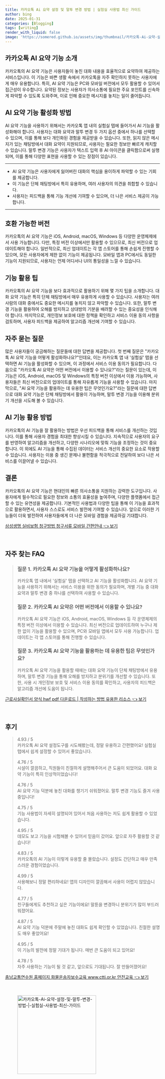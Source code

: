 ```yaml
---
title: 카카오톡 Ai 요약 설정 및 말투 변경 방법 | 실험실 사용법 최신 가이드
author: bing
date: 2025-01-31
categories: [Blogging]
tags: [writing]
render_with_liquid: false
image: 'https://somered.github.io/assets/img/thumbnail/카카오톡-Ai-요약-설정-및-말투-변경-방법-|-실험실-사용법-최신-가이드.webp'
---
```



<h2 id='카카오톡_AI_요약_기능_소개'>카카오톡 AI 요약 기능 소개</h2>

<p>카카오톡의 AI 요약 기능은 사용자들이 놓친 대화 내용을 효율적으로 요약하여 제공하는 서비스입니다. 이 기능은 바쁜 생활 속에서 카카오톡을 자주 확인하지 못하는 사용자에게 매우 유용합니다. 특히, AI 요약 기능은 PC와 모바일 버전에서 모두 활용할 수 있어서 접근성이 우수합니다. 요약된 정보는 사용자가 의사소통에 필요한 주요 포인트를 신속하게 파악할 수 있도록 도와주며, 이로 인해 중요한 메시지를 놓치는 일이 줄어듭니다. </p>

<h2 id='AI_요약_기능_활성화_방법'>AI 요약 기능 활성화 방법</h2>

<p>AI 요약 기능을 사용하기 위해서는 카카오톡 앱 내의 실험실 탭에 들어가서 AI 기능을 활성화해야 합니다. 사용자는 대화 요약과 말투 변경 두 가지 옵션 중에서 하나를 선택할 수 있으며, 이를 통해 보다 개인화된 경험을 제공받을 수 있습니다. 또한, 읽지 않은 메시지가 있는 채팅방에서 대화 요약이 지원되므로, 사용자는 필요한 정보만 빠르게 캐치할 수 있습니다. 말투 변경 기능은 사용자가 텍스트 입력 후 AI 아이콘을 클릭함으로써 실행되며, 이를 통해 다양한 표현을 사용할 수 있는 장점이 있습니다.</p>

<hr />

<ul>
    <li>AI 요약 기능은 사용자에게 잃어버린 대화의 핵심을 용이하게 파악할 수 있는 기회를 제공합니다.</li>
    <li>이 기능은 단체 채팅방에서 특히 유용하며, 여러 사용자의 의견을 취합할 수 있습니다.</li>
    <li>사용자는 피드백을 통해 기능 개선에 기여할 수 있으며, 더 나은 서비스 제공이 가능합니다.</li>
</ul>

<hr />

<h2 id='호환_가능한_버전'>호환 가능한 버전</h2>

<p>카카오톡의 AI 요약 기능은 iOS, Android, macOS, Windows 등 다양한 운영체제에서 사용 가능합니다. 다만, 특정 버전 이상에서만 활용할 수 있으므로, 최신 버전으로 업데이트해야 합니다. 일반적으로, 최신 업데이트는 각 앱 스토어를 통해 손쉽게 진행할 수 있으며, 모든 사용자에게 제한 없이 기능이 제공됩니다. 모바일 앱과 PC에서도 동일한 기능이 지원되므로, 사용자는 언제 어디서나 UI의 통일성을 느낄 수 있습니다.</p>

<h2 id='기능_활용_팁'>기능 활용 팁</h2>

<p>카카오톡의 AI 요약 기능을 보다 효과적으로 활용하기 위해 몇 가지 팁을 소개합니다. 대화 요약 기능은 특히 단체 채팅방에서 매우 유용하게 사용할 수 있습니다. 사용자는 여러 사람의 대화 중에서도 중요한 메시지를 놓치지 않고 파악할 수 있습니다. 또한, 말투 변경 기능을 활용하여 오해를 방지하고 상대방의 기분을 배려할 수 있는 중요성을 인식해야 합니다. 마지막으로, 개인정보 보호에 대한 정책을 확인하고 서비스 이용 동의 사항을 검토하며, 사용자 피드백을 제공하여 알고리즘 개선에 기여할 수 있습니다.</p>

<h2 id='자주_묻는_질문'>자주 묻는 질문</h2>

<p>많은 사용자들이 궁금해하는 질문들에 대한 답변을 제공합니다. 첫 번째 질문은 "카카오톡 AI 요약 기능을 어떻게 활성화하나요?"인데요, 이는 카카오톡 앱 내 '실험실' 탭을 선택하면 AI 기능을 활성화할 수 있으며, 이 과정에서 서비스 이용 동의가 필요합니다. 다음으로 "카카오톡 AI 요약은 어떤 버전에서 이용할 수 있나요?"라는 질문이 있는데, 이 기능은 iOS, Android, macOS 및 Windows의 특정 버전 이상에서 이용 가능하며, 사용자들은 최신 버전으로의 업데이트를 통해 자유롭게 기능을 사용할 수 있습니다. 마지막으로, "AI 요약 기능을 활용하는 데 유용한 팁은 무엇인가요?"라는 질문에 대한 답변으로 대화 요약 기능은 단체 채팅방에서 활용이 가능하며, 말투 변경 기능을 이용해 분위기 개선을 시도해 볼 수 있습니다.</p>

<h2 id='AI_기능_활용_방법'>AI 기능 활용 방법</h2>

<p>카카오톡의 AI 기능을 잘 활용하는 방법은 우선 피드백을 통해 서비스를 개선하는 것입니다. 이를 통해 사용자 경험을 최대한 향상시킬 수 있습니다. 지속적으로 사용자의 요구를 반영하여 알고리즘을 개선하고, 다양한 시나리오에 맞춰 기능을 조정하는 것이 중요합니다. 이 외에도 AI 기능을 통해 수집된 데이터는 서비스 개선의 중요한 요소로 작용할 수 있습니다. 사용자는 이용 중 생긴 문제나 불편함을 적극적으로 전달하여 보다 나은 서비스를 이끌어낼 수 있습니다.</p>

<h2 id='결론'>결론</h2>

<p>카카오톡의 AI 요약 기능은 현대인의 빠른 의사소통을 지원하는 강력한 도구입니다. 사용자에게 필수적으로 필요한 정보와 소통의 효율성을 높여주며, 다양한 플랫폼에서 접근할 수 있는 유연성을 제공합니다. 기본적인 사용법과 다양한 팁을 통해 이 기능을 효과적으로 활용하면서, 사용자 스스로도 서비스 발전에 기여할 수 있습니다. 앞으로 이러한 기능들이 더욱 발전하여 사용자들에게 더 나은 모바일 경험을 제공하길 기대합니다.</p>


<p><a class="click-button" title="삼성생명 실비보험 청구방법 청구서류 모바일 간편안내" href="https://somered.github.io/posts/%EC%82%BC%EC%84%B1%EC%83%9D%EB%AA%85-%EC%8B%A4%EB%B9%84%EB%B3%B4%ED%97%98-%EC%B2%AD%EA%B5%AC%EB%B0%A9%EB%B2%95-%EC%B2%AD%EA%B5%AC%EC%84%9C%EB%A5%98-%EB%AA%A8%EB%B0%94%EC%9D%BC-%EA%B0%84%ED%8E%B8%EC%95%88%EB%82%B4/" rel="dofollow">삼성생명 실비보험 청구방법 청구서류 모바일 간편안내 👈 보기</a></p><br>
<h2 id='자주_찾는_FAQ'>자주 찾는 FAQ</h2>
<div itemscope="" itemtype="https://schema.org/FAQPage"> 
<blockquote> 
<div itemscope="" itemprop="mainEntity" itemtype="https://schema.org/Question"> 
<h3 itemprop="name">질문 1. 카카오톡 AI 요약 기능을 어떻게 활성화하나요?</h3> 
<div itemscope="" itemprop="acceptedAnswer" itemtype="https://schema.org/Answer"> 
<span itemprop="text"> 
<p>카카오톡 앱 내에서 '실험실' 탭을 선택하고 AI 기능을 활성화합니다. AI 요약 기능을 사용하기 위해서는 서비스 이용을 위한 동의가 필요하며, 개별 기능 중 대화 요약과 말투 변경 중 하나를 선택하여 사용할 수 있습니다.</p> 
</span> 
</div> 
</div> 
<div itemscope="" itemprop="mainEntity" itemtype="https://schema.org/Question"> 
<h3 itemprop="name">질문 2. 카카오톡 AI 요약은 어떤 버전에서 이용할 수 있나요?</h3> 
<div itemscope="" itemprop="acceptedAnswer" itemtype="https://schema.org/Answer"> 
<span itemprop="text"> 
<p>카카오톡 AI 요약 기능은 iOS, Android, macOS, Windows 등 각 운영체제의 특정 버전 이상에서 이용할 수 있습니다. 최신 버전으로 업데이트하여 누구나 제한 없이 기능을 활용할 수 있으며, PC와 모바일 앱에서 모두 사용 가능합니다. 업데이트는 각 앱 스토어를 통해 진행할 수 있습니다.</p> 
</span> 
</div> 
</div> 
<div itemscope="" itemprop="mainEntity" itemtype="https://schema.org/Question"> 
<h3 itemprop="name">질문 3. 카카오톡 AI 요약 기능을 활용하는 데 유용한 팁은 무엇인가요?</h3> 
<div itemscope="" itemprop="acceptedAnswer" itemtype="https://schema.org/Answer"> 
<span itemprop="text"> 
<p>카카오톡 AI 요약 기능을 활용할 때에는 대화 요약 기능이 단체 채팅방에서 유용하며, 말투 변경 기능을 통해 오해를 방지하고 분위기를 개선할 수 있습니다. 또한, 사용 시 개인정보 보호 및 서비스 이용 동의를 확인하고, 사용자의 피드백은 알고리즘 개선에 도움이 됩니다.</p> 
</span> 
</div> 
</div> 
</blockquote> 
</div>
<p><a class="click-button" title="근로사실확인서 양식 hwf pdf 다운로드 | 작성하는 방법 유용한 리소스" href="https://somered.github.io/posts/%EA%B7%BC%EB%A1%9C%EC%82%AC%EC%8B%A4%ED%99%95%EC%9D%B8%EC%84%9C-%EC%96%91%EC%8B%9D-hwf-pdf-%EB%8B%A4%EC%9A%B4%EB%A1%9C%EB%93%9C-%EC%9E%91%EC%84%B1%ED%95%98%EB%8A%94-%EB%B0%A9%EB%B2%95-%EC%9C%A0%EC%9A%A9%ED%95%9C-%EB%A6%AC%EC%86%8C%EC%8A%A4/" rel="dofollow">근로사실확인서 양식 hwf pdf 다운로드 | 작성하는 방법 유용한 리소스 👈 보기</a></p><br>
<h2 id='후기'>후기</h2>
<div itemscope itemtype="https://schema.org/Product">
  <blockquote>
  <div itemprop="review" itemscope itemtype="https://schema.org/Review">
      <div itemprop="reviewRating" itemscope itemtype="https://schema.org/Rating"> <span itemprop="ratingValue">4.93</span> / <span itemprop="bestRating">5</span> </div>
      <span itemprop="reviewBody">카카오톡 AI 요약 설정도구를 시도해봤는데, 정말 유용하고 간편했어요! 실험실 탭에서 쉽게 설정할 수 있어서 좋았습니다.</span>
  </div>
  <br>
  <div itemprop="review" itemscope itemtype="https://schema.org/Review">
      <div itemprop="reviewRating" itemscope itemtype="https://schema.org/Rating"> <span itemprop="ratingValue">4.76</span> / <span itemprop="bestRating">5</span> </div>
      <span itemprop="reviewBody">시설이 깔끔하고, 직원들이 친절하게 설명해주어서 큰 도움이 되었어요. 대화 요약 기능이 특히 인상적이었습니다!</span>
  </div>
  <br>
  <div itemprop="review" itemscope itemtype="https://schema.org/Review">
      <div itemprop="reviewRating" itemscope itemtype="https://schema.org/Rating"> <span itemprop="ratingValue">4.76</span> / <span itemprop="bestRating">5</span> </div>
      <span itemprop="reviewBody">AI 요약 기능 덕분에 놓친 대화를 챙기기 쉬워졌어요. 말투 변경 기능도 즐겨 사용 중입니다!</span>
  </div>
  <br>
  <div itemprop="review" itemscope itemtype="https://schema.org/Review">
      <div itemprop="reviewRating" itemscope itemtype="https://schema.org/Rating"> <span itemprop="ratingValue">4.75</span> / <span itemprop="bestRating">5</span> </div>
      <span itemprop="reviewBody">기능 사용법이 자세히 설명되어 있어서 처음 사용하는 저도 쉽게 활용할 수 있었습니다.</span>
  </div>
  <br>
  <div itemprop="review" itemscope itemtype="https://schema.org/Review">
      <div itemprop="reviewRating" itemscope itemtype="https://schema.org/Rating"> <span itemprop="ratingValue">4.95</span> / <span itemprop="bestRating">5</span> </div>
      <span itemprop="reviewBody">데모도 보고 기능을 시험해볼 수 있어서 믿음이 갔어요. 앞으로 자주 활용할 것 같습니다!</span>
  </div>
  <br>
  <div itemprop="review" itemscope itemtype="https://schema.org/Review">
      <div itemprop="reviewRating" itemscope itemtype="https://schema.org/Rating"> <span itemprop="ratingValue">4.83</span> / <span itemprop="bestRating">5</span> </div>
      <span itemprop="reviewBody">카카오톡의 AI 기능이 이렇게 유용할 줄 몰랐습니다. 설정도 간단하고 매우 만족스러운 경험이었습니다.</span>
  </div>
  <br>
  <div itemprop="review" itemscope itemtype="https://schema.org/Review">
      <div itemprop="reviewRating" itemscope itemtype="https://schema.org/Rating"> <span itemprop="ratingValue">4.99</span> / <span itemprop="bestRating">5</span> </div>
      <span itemprop="reviewBody">사용해보니 정말 편리하네요! 앱의 디자인이 깔끔해서 사용이 어렵지 않았습니다.</span>
  </div>
  <br>
  <div itemprop="review" itemscope itemtype="https://schema.org/Review">
      <div itemprop="reviewRating" itemscope itemtype="https://schema.org/Rating"> <span itemprop="ratingValue">4.77</span> / <span itemprop="bestRating">5</span> </div>
      <span itemprop="reviewBody">친구들에게도 추천하고 싶은 기능이에요! 말툰을 변경하니 분위기가 많이 부드러워졌어요.</span>
  </div>
  <br>
  <div itemprop="review" itemscope itemtype="https://schema.org/Review">
      <div itemprop="reviewRating" itemscope itemtype="https://schema.org/Rating"> <span itemprop="ratingValue">4.87</span> / <span itemprop="bestRating">5</span> </div>
      <span itemprop="reviewBody">AI 요약 기능 덕분에 주말에 놓친 대화도 쉽게 확인할 수 있었습니다. 친절한 설명도 매우 좋았어요!</span>
  </div>
  <br>
  <div itemprop="review" itemscope itemtype="https://schema.org/Review">
      <div itemprop="reviewRating" itemscope itemtype="https://schema.org/Rating"> <span itemprop="ratingValue">4.95</span> / <span itemprop="bestRating">5</span> </div>
      <span itemprop="reviewBody">이 기능의 발전에 정말 기대가 됩니다. 매번 큰 도움이 되고 있어요!</span>
  </div>
  <br>
  <div itemprop="review" itemscope itemtype="https://schema.org/Review">
      <div itemprop="reviewRating" itemscope itemtype="https://schema.org/Rating"> <span itemprop="ratingValue">4.78</span> / <span itemprop="bestRating">5</span> </div>
      <span itemprop="reviewBody">자주 사용하는 기능이 될 것 같고, 앞으로도 기대됩니다. 잘 만들어졌어요!</span>
  </div>
  </blockquote>
</div>
<p><a class="click-button" title="충남교통연수원 홈페이지 화물운송자보수교육 www.ctti.or.kr 안전교육" href="https://somered.github.io/posts/%EC%B6%A9%EB%82%A8%EA%B5%90%ED%86%B5%EC%97%B0%EC%88%98%EC%9B%90-%ED%99%88%ED%8E%98%EC%9D%B4%EC%A7%80-%ED%99%94%EB%AC%BC%EC%9A%B4%EC%86%A1%EC%9E%90%EB%B3%B4%EC%88%98%EA%B5%90%EC%9C%A1-www.ctti.or.kr-%EC%95%88%EC%A0%84%EA%B5%90%EC%9C%A1/" rel="dofollow">충남교통연수원 홈페이지 화물운송자보수교육 www.ctti.or.kr 안전교육 👈 보기</a></p><br>
<figure class="image"><img src="https://somered.github.io/assets/img/thumbnail/카카오톡-Ai-요약-설정-및-말투-변경-방법-|-실험실-사용법-최신-가이드.webp" alt="카카오톡-Ai-요약-설정-및-말투-변경-방법-|-실험실-사용법-최신-가이드" width="256" height="256"></figure>